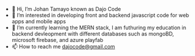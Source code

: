 - 👋 Hi, I’m Johan Tamayo known as Dajo Code
- 👀 I’m interested in developing front and backend javascript code for web apps and mobile apps
- 🌱 I’m currently learning the MERN stack, I am futhuring my education in backend devleopment with different databases such as mongoBD, microsoft firebase, and azure playfab
- 📫 How to reach me dajocode@gmail.com

<!---
Johan-18/Johan-18 is a ✨ special ✨ repository because its `README.md` (this file) appears on your GitHub profile.
You can click the Preview link to take a look at your changes.
--->
